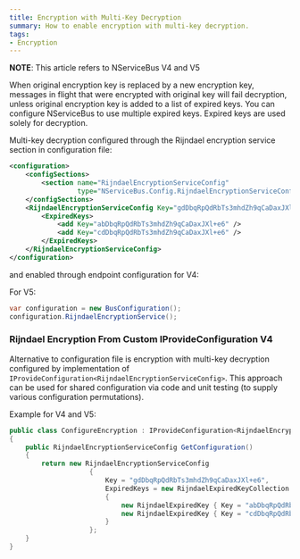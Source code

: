 ```yaml
---
title: Encryption with Multi-Key Decryption
summary: How to enable encryption with multi-key decryption.
tags:
- Encryption
---
```


**NOTE**: This article refers to NServiceBus V4 and V5

When original encryption key is replaced by a new encryption key, messages in flight that were encrypted with original key will fail decryption, unless original encryption key is added to a list of expired keys. You can configure NServiceBus to use multiple expired keys. Expired keys are used solely for decryption.

Multi-key decryption configured through the Rijndael encryption service section in configuration file:

```xml
<configuration>
    <configSections>
        <section name="RijndaelEncryptionServiceConfig" 
                 type="NServiceBus.Config.RijndaelEncryptionServiceConfig, NServiceBus.Core" />
	</configSections>
	<RijndaelEncryptionServiceConfig Key="gdDbqRpQdRbTs3mhdZh9qCaDaxJXl+e6">
  		<ExpiredKeys>
    		<add Key="abDbqRpQdRbTs3mhdZh9qCaDaxJXl+e6" />
    		<add Key="cdDbqRpQdRbTs3mhdZh9qCaDaxJXl+e6" />
  		</ExpiredKeys>
	</RijndaelEncryptionServiceConfig>
</configuration>
```

and enabled through endpoint configuration for V4:

<!-- import RijndaelEncryptionServiceSimpleV4 -->

For V5:

```c#
var configuration = new BusConfiguration();
configuration.RijndaelEncryptionService();
```

### Rijndael Encryption From Custom IProvideConfiguration V4

Alternative to configuration file is encryption with multi-key decryption configured by implementation of ```IProvideConfiguration<RijndaelEncryptionServiceConfig>```. This approach can be used for shared configuration via code and unit testing (to supply various configuration permutations).

Example for V4 and V5:

```c#
public class ConfigureEncryption : IProvideConfiguration<RijndaelEncryptionServiceConfig>
{
	public RijndaelEncryptionServiceConfig GetConfiguration()
    {
        return new RijndaelEncryptionServiceConfig 
					{ 
						Key = "gdDbqRpQdRbTs3mhdZh9qCaDaxJXl+e6",
						ExpiredKeys = new RijndaelExpiredKeyCollection
                		{
                    		new RijndaelExpiredKey { Key = "abDbqRpQdRbTs3mhdZh9qCaDaxJXl+e6" },
		                    new RijndaelExpiredKey { Key = "cdDbqRpQdRbTs3mhdZh9qCaDaxJXl+e6" }
						}
					};
    }
}
```
